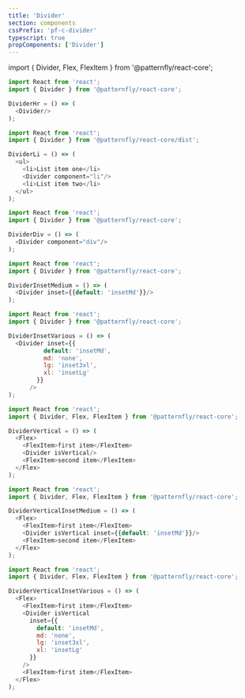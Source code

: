 ```yaml
---
title: 'Divider'
section: components
cssPrefix: 'pf-c-divider'
typescript: true 
propComponents: ['Divider']
---
```

import { Divider, Flex, FlexItem } from '@patternfly/react-core';

```js title=Using-hr-(default)
import React from 'react';
import { Divider } from '@patternfly/react-core';

DividerHr = () => (
  <Divider/>
);
```

```js title=Using-li
import React from 'react';
import { Divider } from '@patternfly/react-core/dist';

DividerLi = () => (
  <ul>
    <li>List item one</li>
    <Divider component="li"/>
    <li>List item two</li>
  </ul>
);
```

```js title=Using-div
import React from 'react';
import { Divider } from '@patternfly/react-core';

DividerDiv = () => (
  <Divider component="div"/>
);
```

```js title=Inset-medium
import React from 'react';
import { Divider } from '@patternfly/react-core';

DividerInsetMedium = () => (
  <Divider inset={{default: 'insetMd'}}/>
);
```

```js title=Inset-at-various-breakpoints
import React from 'react';
import { Divider } from '@patternfly/react-core';

DividerInsetVarious = () => (
  <Divider inset={{
          default: 'insetMd',
          md: 'none',
          lg: 'inset3xl',
          xl: 'insetLg'
        }}
      />
);
```

```js title=Vertical-in-flex-layout
import React from 'react';
import { Divider, Flex, FlexItem } from '@patternfly/react-core';

DividerVertical = () => (
  <Flex>
    <FlexItem>first item</FlexItem>
    <Divider isVertical/>
    <FlexItem>second item</FlexItem>
  </Flex>
);
```

```js title=Vertical,-inset-medium-in-flex-layout
import React from 'react';
import { Divider, Flex, FlexItem } from '@patternfly/react-core';

DividerVerticalInsetMedium = () => (
  <Flex>
    <FlexItem>first item</FlexItem>
    <Divider isVertical inset={{default: 'insetMd'}}/>
    <FlexItem>second item</FlexItem>
  </Flex>
);
```

```js title=Vertical,-inset-at-various-breakpoints
import React from 'react';
import { Divider, Flex, FlexItem } from '@patternfly/react-core';

DividerVerticalInsetVarious = () => (
  <Flex>
    <FlexItem>first item</FlexItem>
    <Divider isVertical 
      inset={{
        default: 'insetMd',
        md: 'none',
        lg: 'inset3xl',
        xl: 'insetLg'
      }}
    />
    <FlexItem>first item</FlexItem>
  </Flex>
);
```
